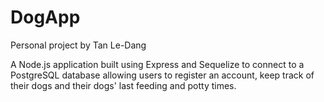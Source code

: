 # DogApp


Personal project by Tan Le-Dang


A Node.js application built using Express and Sequelize to connect to a PostgreSQL database allowing users to register an account, keep track of their dogs and their dogs' last feeding and potty times. 
